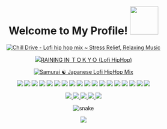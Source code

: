 <h1 align="center">
  Welcome to My Profile!
  <img
    src="https://github.com/brudnak/brudnak/blob/main/img/git.gif"
    width="75"
  />
</h1>

<p align="center">
  <a href="https://youtu.be/M1KwzaKVFNA">
    <img
      src="https://github.com/brudnak/brudnak/blob/main/img/chill_drive.webp"
      alt="Chill Drive - Lofi hip hop mix ~ Stress Relief, Relaxing Music"
    />
  </a>
</p>

<p align="center">
  <a href="https://youtu.be/XKDGZ-VWLMg">
    <img
      src="https://github.com/brudnak/brudnak/blob/main/img/raining_in_tokyo.webp"
      alt="RAINING IN ＴＯＫＹＯ (Lofi HipHop)"
    />
  </a>
</p>

<p align="center">
  <a href="https://youtu.be/jrTMMG0zJyI">
    <img
      src="https://github.com/brudnak/brudnak/blob/main/img/samurai_lofi.webp"
      alt="Samurai ☯ Japanese Lofi HipHop Mix"
    />
  </a>
</p>

<!-- Where to find these icons: https://simpleicons.org -->

<p align="center">
  <img
    src="https://img.shields.io/badge/-Golang-00ADD8?logo=go&logoColor=white&style=flat"
  />
  <img
    src="https://img.shields.io/badge/-Rust-000000?logo=rust&logoColor=white&style=flat"
  />
  <img
    src="https://img.shields.io/badge/-Docker-2496ED?logo=docker&logoColor=white&style=flat"
  />
  <img
    src="https://img.shields.io/badge/-Kubernetes-326CE5?logo=kubernetes&logoColor=white&style=flat"
  />
  <img
    src="https://img.shields.io/badge/-K3s-FFC61C?logo=k3s&logoColor=white&style=flat"
  />
  <img
    src="https://img.shields.io/badge/-Rancher-0075A8?logo=rancher&logoColor=white&style=flat"
  />
  <img
    src="https://img.shields.io/badge/-Terraform-7B42BC?logo=terraform&logoColor=white&style=flat"
  />
  <img
    src="https://img.shields.io/badge/-Vault-000000?logo=vault&logoColor=white&style=flat"
  />
  <img
    src="https://img.shields.io/badge/-Packer-02A8EF?logo=packer&logoColor=white&style=flat"
  />
  <img
    src="https://img.shields.io/badge/-Ansible-EE0000?logo=ansible&logoColor=white&style=flat"
  />
  <img
    src="https://img.shields.io/badge/-Ansible-EE0000?logo=ansible&logoColor=white&style=flat"
  />
  <img
    src="https://img.shields.io/badge/-Amazon_AWS-232F3E?logo=aws&logoColor=white&style=flat"
  />
  <img
    src="https://img.shields.io/badge/-Linode-00A95C?logo=linode&logoColor=white&style=flat"
  />
  <img
    src="https://img.shields.io/badge/-JavaScript-F7DF1E?logo=javascript&logoColor=white&style=flat"
  />
  <img
    src="https://img.shields.io/badge/-Vue.js-4FC08D?logo=vue.js&logoColor=white&style=flat"
  />
  <img
    src="https://img.shields.io/badge/-HTML5-E34F26?logo=html5&logoColor=white&style=flat"
  />
  <img
    src="https://img.shields.io/badge/-CSS3-1572B6?logo=css3&logoColor=white&style=flat"
  />
  <img
    src="https://img.shields.io/badge/-Sass-CC6699?logo=sass&logoColor=white&style=flat"
  />
</p>

<p align="center">
  <a href="mailto:brudnak@protonmail.com">
    <img
      src="https://img.shields.io/badge/-ProtonMail-8B89CC?logo=protonmail&logoColor=white&style=flat"
    />
  </a>
  <a href="https://www.linkedin.com/in/andrew-brudnak">
    <img
      src="https://img.shields.io/badge/-LinkedIn-0A66C2?logo=linkedin&logoColor=white&style=flat"
    />
  </a>
  <a href="mailto:brudnak@icloud.com">
    <img
      src="https://img.shields.io/badge/-iCloud-3693F3?logo=icloud&logoColor=white&style=flat"
    />
  </a>
  <a href="https://gitlab.com/brudnak">
    <img
      src="https://img.shields.io/badge/-GitLab-FCA121?logo=gitlab&logoColor=white&style=flat"
    />
  </a>
  <a href="https://hub.docker.com/u/brudnak">
    <img
      src="https://img.shields.io/badge/-Docker_Hub-2496ED?logo=docker&logoColor=white&style=flat"
    />
  </a>
</p>

<p align="center">
  <img
    src="https://github.com/brudnak/brudnak/blob/output/github-contribution-grid-snake.svg"
    alt="snake"
  />
</p>

<p align="center">
  <img
    src="http://github-readme-streak-stats.herokuapp.com?user=brudnak&theme=github-dark"
  />
</p>
